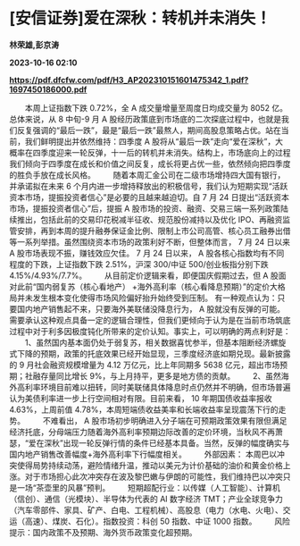 # [安信证券]爱在深秋：转机并未消失！
**林荣雄,彭京涛**

**2023-10-16 02:10**

**https://pdf.dfcfw.com/pdf/H3_AP202310151601475342_1.pdf?1697450186000.pdf**

　　本周上证指数下跌 0.72%，全 A 成交量增量至周度日均成交量为 8052 亿。总体来说，从 8 中旬-9 月 A 股经历政策底到市场底的二次探底过程中，也就是我们反复强调的“最后一跌”，最是“最后一跌”最熬人，期间高股息策略占优。站在当前，我们鲜明提出并依然维持：四季度 A 股将从“最后一跌”走向“爱在深秋”，大概率在四季度迎来一轮反弹，十一后的转机并未消失。结构上，市场底向上的过程我们倾向于四季度在成长和价值之间反复，成长将更占优一些，依然倾向把四季度的胜负手放在成长风格。 　　随着本周汇金公司在二级市场增持四大国有银行，并承诺拟在未来 6 个月内进一步增持释放出的积极信号，我们认为短期实现“活跃资本市场，提振投资者信心”是必要的且越来越迫切。自 7 月 24 日提出“活跃资本市场，提振投资者信心”后，提振 A 股市场的投资、融资、交易三端一系列政策陆续推出，包括此前的交易印花税减半征收、规范股份减持以及优化 IPO、再融资监管安排，再到本周的提升融券保证金比例、限制上市公司高管、核心员工融券出借等一系列举措。虽然围绕资本市场的政策利好不断，但整体而言， 7 月 24 日以来 A 股市场表现不振，赚钱效应欠佳。 7 月 24 日以来， A 股各核心指数均有不同程度的下跌，上证指数下跌 2.51%，沪深 300/中证 500/创业板指分别下跌 4.15%/4.93%/7.7%。 　　从目前定价逻辑来看，即便国庆假期过去，但 A 股面对此前“国内弱复苏（核心看地产） +海外高利率（核心看降息预期）”的定价大格局并未发生根本变化使得市场风险偏好抬升始终受到压制。 有一种观点认为：只要国内地产销售起不来，只要海外美联储没降息行为， A 股就没有反弹的可能。需要承认这种观点具备一定的逻辑合理性，但我们更倾向于认为是在当前市场筑底过程中对于利多因极度钝化所带来的定价认知。事实上，可以明确的两点利好是： 　　1、虽然国内基本面仍处于弱复苏，相关数据喜忧参半，但基本阻断经济螺旋式下降的预期，政策的托底效果已经开始显现，三季度经济底如期兑现。最新披露的 9 月社会融资规模增量为 4.12 万亿元，比上年同期多 5638 亿元，超出市场预期；社融存量同比增长 9%，与上月持平，更多是地方债的贡献。 　　2、虽然海外高利率环境目前难以扭转，同时美联储具体降息时点仍然并不明确，但市场普遍认为美债利率进一步上行空间相对有限。目前来看， 10 年期国债收益率报收 4.63%，上周前值 4.78%，本周短端债收益美率和长端收益率呈现震荡下行的走势。 　　不难看出， A 股市场初步明确进入分子端在可预期政策效果有限但满足经济托底，分母端压力随着海外高利率预期边际改善的定价环境，当秋风不再萧瑟，“爱在深秋”出现一轮反弹行情的条件已经基本具备。当然，反弹的幅度确实与国内地产销售改善幅度+海外高利率下行幅度相关。 　　外部因素： 本周巴以冲突使得局势持续动荡，避险情绪升温，推动以美元为计价基础的油价和黄金价格上涨。对于市场担心此次冲突存在波及黎巴嫩与伊朗的可能性，我们维持巴以冲突只是一场“茶壶里的风暴”预判。 　　短期超配行业：以传媒（人工智能）、计算机（信创）、通信（光模块）、半导体为代表的 AI 数字经济 TMT；产业全球竞争力（汽车零部件、家具、矿产、白电、工程机械）、高股息（电力（水电、火电）、交运（高速）、煤炭、石化）。指数投资：科创 50 指数、中证 1000 指数。 　　风险提示：国内政策不及预期、海外货币政策变化超预期。